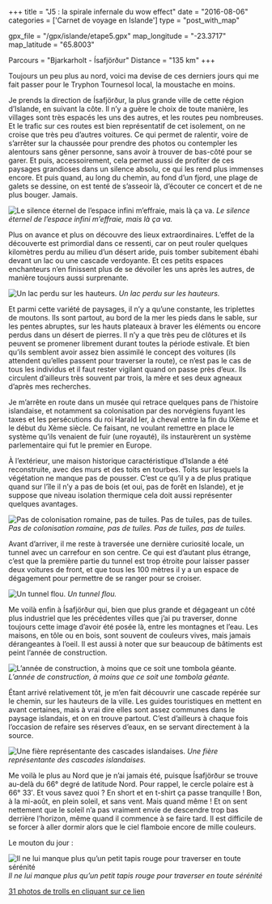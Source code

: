 +++
title = "J5 : la spirale infernale du wow effect"
date = "2016-08-06"
categories = ['Carnet de voyage en Islande']
type = "post_with_map"

gpx_file = "/gpx/islande/etape5.gpx"
map_longitude = "-23.3717"
map_latitude = "65.8003"

Parcours = "Bjarkarholt - Ísafjörður"
Distance = "135 km"
+++



Toujours un peu plus au nord, voici ma devise de ces derniers jours qui me fait passer pour le Tryphon Tournesol local, la moustache en moins.

Je prends la direction de Ísafjörður, la plus grande ville de cette région d’Islande, en suivant la côte. Il n’y a guère le choix de toute manière, les villages sont très espacés les uns des autres, et les routes peu nombreuses. Et le trafic sur ces routes est bien représentatif de cet isolement, on ne croise que très peu d’autres voitures. Ce qui permet de ralentir, voire de s’arrêter sur la chaussée pour prendre des photos ou contempler les alentours sans gêner personne, sans avoir à trouver de bas-côté pour se garer. Et puis, accessoirement, cela permet aussi de profiter de ces paysages grandioses dans un silence absolu, ce qui les rend plus immenses encore. Et puis quand, au long du chemin, au fond d’un fjord, une plage de galets se dessine, on est tenté de s’asseoir là, d’écouter ce concert et de ne plus bouger. Jamais.


![Le silence éternel de l’espace infini m’effraie, mais là ça va.](/images/islande/j5/silence.jpg)
*Le silence éternel de l’espace infini m’effraie, mais là ça va.*

Plus on avance et plus on découvre des lieux extraordinaires. L’effet de la découverte est primordial dans ce ressenti, car on peut rouler quelques kilomètres perdu au milieu d’un désert aride, puis tomber subitement ébahi devant un lac ou une cascade verdoyante. Et ces petits espaces enchanteurs n’en finissent plus de se dévoiler les uns après les autres, de manière toujours aussi surprenante.


![Un lac perdu sur les hauteurs.](/images/islande/j5/lac.jpg)
*Un lac perdu sur les hauteurs.*

Et parmi cette variété de paysages, il n’y a qu’une constante, les triplettes de moutons. Ils sont partout, au bord de la mer les pieds dans le sable, sur les pentes abruptes, sur les hauts plateaux à braver les éléments ou encore perdus dans un désert de pierres. Il n’y a que très peu de clôtures et ils peuvent se promener librement durant toutes la période estivale. Et bien qu’ils semblent avoir assez bien assimilé le concept des voitures (ils attendent qu’elles passent pour traverser la route), ce n’est pas le cas de tous les individus et il faut rester vigilant quand on passe près d’eux. Ils circulent d’ailleurs très souvent par trois, la mère et ses deux agneaux d’après mes recherches.

Je m’arrête en route dans un musée qui retrace quelques pans de l’histoire islandaise, et notamment sa colonisation par des norvégiens fuyant les taxes et les persécutions du roi Harald Ier, à cheval entre la fin du IXème et le début du Xème siècle. Ce faisant, ne voulant remettre en place le système qu’ils venaient de fuir (une royauté), ils instaurèrent un système parlementaire qui fut le premier en Europe.

À l’extérieur, une maison historique caractéristique d’Islande a été reconstruite, avec des murs et des toits en tourbes. Toits sur lesquels la végétation ne manque pas de pousser. C’est ce qu’il y a de plus pratique quand sur l’île il n’y a pas de bois (et oui, pas de forêt en Islande), et je suppose que niveau isolation thermique cela doit aussi représenter quelques avantages.


![Pas de colonisation romaine, pas de tuiles. Pas de tuiles, pas de tuiles.](/images/islande/j5/maison.jpg)
*Pas de colonisation romaine, pas de tuiles. Pas de tuiles, pas de tuiles.*

Avant d’arriver, il me reste à traversée une dernière curiosité locale, un tunnel avec un carrefour en son centre. Ce qui est d’autant plus étrange, c’est que la première partie du tunnel est trop étroite pour laisser passer deux voitures de front, et que tous les 100 mètres il y a un espace de dégagement pour permettre de se ranger pour se croiser.


![Un tunnel flou.](/images/islande/j5/tunnel.jpg)
*Un tunnel flou.*

Me voilà enfin à Ísafjörður qui, bien que plus grande et dégageant un côté plus industriel que les précédentes villes que j’ai pu traverser, donne toujours cette image d’avoir été posée là, entre les montagnes et l’eau.
Les maisons, en tôle ou en bois, sont souvent de couleurs vives, mais jamais dérangeantes à l’oeil. Il est aussi à noter que sur beaucoup de bâtiments est peint l’année de construction.


![L’année de construction, à moins que ce soit une tombola géante.](/images/islande/j5/isa.jpg)
*L’année de construction, à moins que ce soit une tombola géante.*

Étant arrivé relativement tôt, je m’en fait découvrir une cascade repérée sur le chemin, sur les hauteurs de la ville. Les guides touristiques en mettent en avant certaines, mais à vrai dire elles sont assez communes dans le paysage islandais, et on en trouve partout. C’est d’ailleurs à chaque fois l’occasion de refaire ses réserves d’eaux, en se servant directement à la source.


![Une fière représentante des cascades islandaises.](/images/islande/j5/cascade.jpg)
*Une fière représentante des cascades islandaises.*

Me voilà le plus au Nord que je n’ai jamais été, puisque Ísafjörður se trouve au-delà du 66° degré de latitude Nord. Pour rappel, le cercle polaire est à 66° 33′. Et vous savez quoi ? En short et en t-shirt ça passe tranquille ! Bon, à la mi-août, en plein soleil, et sans vent. Mais quand même !
Et on sent nettement que le soleil n’a pas vraiment envie de descendre trop bas derrière l’horizon, même quand il commence à se faire tard. Il est difficile de se forcer à aller dormir alors que le ciel flamboie encore de mille couleurs.

Le mouton du jour :


![Il ne lui manque plus qu’un petit tapis rouge pour traverser en toute sérénité](/images/islande/j5/mouton.jpg)
*Il ne lui manque plus qu’un petit tapis rouge pour traverser en toute sérénité*

[31 photos de trolls en cliquant sur ce lien](https://www.flickr.com/gp/135079249@N08/7A1QsA)
